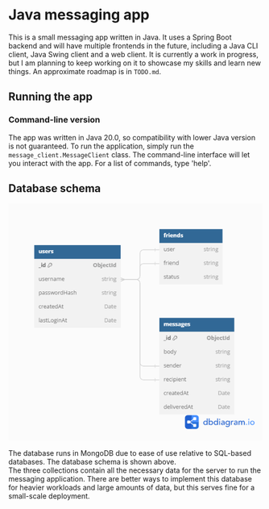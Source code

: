 # Java messaging app

[//]: # (![Compile workflow]&#40;https://github.com/siued/JavaMessageApp/actions/workflows/compile.yml/badge.svg&#41;)

This is a small messaging app written in Java. It uses a Spring Boot backend and will have multiple frontends in the future, including a Java CLI client, Java Swing client and a web client.
It is currently a work in progress, but I am planning to keep working on it to showcase my skills and learn new things. An approximate roadmap is in ```TODO.md```. 

## Running the app

### Command-line version
The app was written in Java 20.0, so compatibility with lower Java version is not guaranteed. To run the application, simply run the ```message_client.MessageClient``` class. The command-line interface will let you interact with the app. For a list of commands, type 'help'. 


## Database schema
![Database schema](db_diagram.png)

The database runs in MongoDB due to ease of use relative to SQL-based databases. The database schema is shown above.  
The three collections contain all the necessary data for the server to run the messaging application. There are better ways to implement this database for heavier workloads and large amounts of data, but this serves fine for a small-scale deployment. 